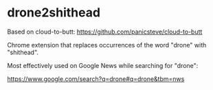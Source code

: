drone2shithead
=============

Based on cloud-to-butt: https://github.com/panicsteve/cloud-to-butt

Chrome extension that replaces occurrences of the word "drone" with "shithead".

Most effectively used on Google News while searching for "drone":

https://www.google.com/search?q=drone#q=drone&tbm=nws

